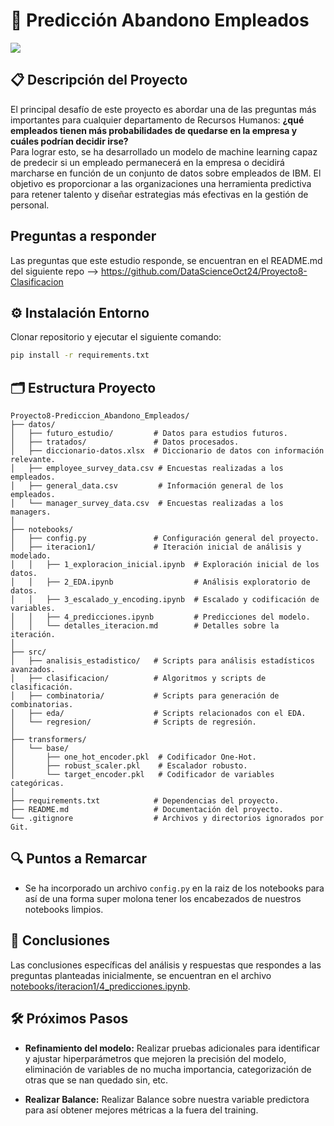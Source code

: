 
# 🔮 Predicción Abandono Empleados

<img src="https://2pblsgi9dvrv.b-cdn.net/w_1674,h_810/3d7dsjcota06-blog-employee-engagement.webp">

## 📋 Descripción del Proyecto

El principal desafío de este proyecto es abordar una de las preguntas más importantes para cualquier departamento de Recursos Humanos: **¿qué empleados tienen más probabilidades de quedarse en la empresa y cuáles podrían decidir irse?**  
Para lograr esto, se ha desarrollado un modelo de machine learning capaz de predecir si un empleado permanecerá en la empresa o decidirá marcharse en función de un conjunto de datos sobre empleados de IBM. El objetivo es proporcionar a las organizaciones una herramienta predictiva para retener talento y diseñar estrategias más efectivas en la gestión de personal.

## Preguntas a responder

Las preguntas que este estudio responde, se encuentran en el README.md del siguiente repo --> https://github.com/DataScienceOct24/Proyecto8-Clasificacion

## ⚙️ Instalación Entorno

Clonar repositorio y ejecutar el siguiente comando:

```bash
pip install -r requirements.txt
```

## 🗂️ Estructura Proyecto

```
Proyecto8-Prediccion_Abandono_Empleados/
├── datos/
│   ├── futuro_estudio/         # Datos para estudios futuros.
│   ├── tratados/               # Datos procesados.
│   ├── diccionario-datos.xlsx  # Diccionario de datos con información relevante.
│   ├── employee_survey_data.csv # Encuestas realizadas a los empleados.
│   ├── general_data.csv         # Información general de los empleados.
│   └── manager_survey_data.csv  # Encuestas realizadas a los managers.
│
├── notebooks/
│   ├── config.py               # Configuración general del proyecto.
│   ├── iteracion1/             # Iteración inicial de análisis y modelado.
│   │   ├── 1_exploracion_inicial.ipynb  # Exploración inicial de los datos.
│   │   ├── 2_EDA.ipynb                  # Análisis exploratorio de datos.
│   │   ├── 3_escalado_y_encoding.ipynb  # Escalado y codificación de variables.
│   │   ├── 4_predicciones.ipynb         # Predicciones del modelo.
│   │   └── detalles_iteracion.md        # Detalles sobre la iteración.
│
├── src/
│   ├── analisis_estadistico/   # Scripts para análisis estadísticos avanzados.
│   ├── clasificacion/          # Algoritmos y scripts de clasificación.
│   ├── combinatoria/           # Scripts para generación de combinatorias.
│   ├── eda/                    # Scripts relacionados con el EDA.
│   └── regresion/              # Scripts de regresión.
│
├── transformers/
│   └── base/
│       ├── one_hot_encoder.pkl  # Codificador One-Hot.
│       ├── robust_scaler.pkl    # Escalador robusto.
│       └── target_encoder.pkl   # Codificador de variables categóricas.
│
├── requirements.txt            # Dependencias del proyecto.
├── README.md                   # Documentación del proyecto.
└── .gitignore                  # Archivos y directorios ignorados por Git.

```

## 🔍 Puntos a Remarcar

- Se ha incorporado un archivo ```config.py``` en la raiz de los notebooks para así de una forma super molona tener los encabezados de nuestros notebooks limpios.

## 🧾 Conclusiones

Las conclusiones específicas del análisis y respuestas que respondes a las preguntas planteadas inicialmente, se encuentran en el archivo [notebooks/iteracion1/4_predicciones.ipynb](https://github.com/joseluisalmendral/Proyecto8_Clasificacion/blob/master/notebooks/iteracion1/4_predicciones.ipynb).

## 🛠️ Próximos Pasos

- **Refinamiento del modelo:** Realizar pruebas adicionales para identificar y ajustar hiperparámetros que mejoren la precisión del modelo, eliminación de variables de no mucha importancia, categorización de otras que se nan quedado sin, etc.

- **Realizar Balance:** Realizar Balance sobre nuestra variable predictora para así obtener mejores métricas a la fuera del training.